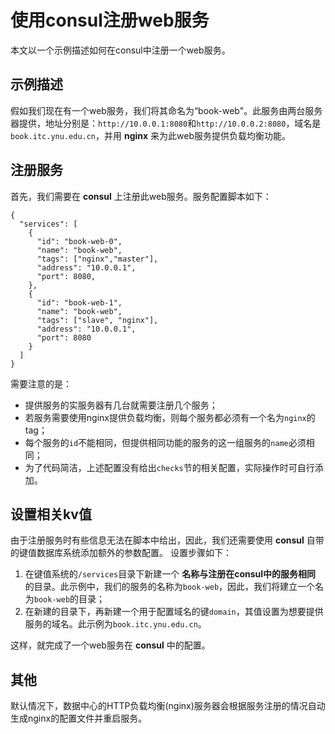 # 使用consul注册web服务
本文以一个示例描述如何在consul中注册一个web服务。

## 示例描述
假如我们现在有一个web服务，我们将其命名为“book-web"。此服务由两台服务器提供，地址分别是：`http://10.0.0.1:8080`和`http://10.0.0.2:8080`，域名是 `book.itc.ynu.edu.cn`，并用 **nginx** 来为此web服务提供负载均衡功能。

## 注册服务
首先，我们需要在 **consul** 上注册此web服务。服务配置脚本如下：
```
{
  "services": [
    {
      "id": "book-web-0",
      "name": "book-web",
      "tags": ["nginx","master"],
      "address": "10.0.0.1",
      "port": 8080,
    },
    {
      "id": "book-web-1",
      "name": "book-web",
      "tags": ["slave", "nginx"],
      "address": "10.0.0.1",
      "port": 8080
    }
  ]
}
```

需要注意的是：
- 提供服务的实服务器有几台就需要注册几个服务；
- 若服务需要使用nginx提供负载均衡，则每个服务都必须有一个名为`nginx`的tag；
- 每个服务的`id`不能相同，但提供相同功能的服务的这一组服务的`name`必须相同；
- 为了代码简洁，上述配置没有给出`checks`节的相关配置，实际操作时可自行添加。

## 设置相关kv值
由于注册服务时有些信息无法在脚本中给出，因此，我们还需要使用 **consul** 自带的键值数据库系统添加额外的参数配置。
设置步骤如下：
1. 在键值系统的`/services`目录下新建一个 **名称与注册在consul中的服务相同** 的目录。此示例中，我们的服务的名称为`book-web`，因此，我们将建立一个名为`book-web`的目录；
2. 在新建的目录下，再新建一个用于配置域名的键`domain`，其值设置为想要提供服务的域名。此示例为`book.itc.ynu.edu.cn`。

这样，就完成了一个web服务在 **consul** 中的配置。

## 其他
默认情况下，数据中心的HTTP负载均衡(nginx)服务器会根据服务注册的情况自动生成nginx的配置文件并重启服务。